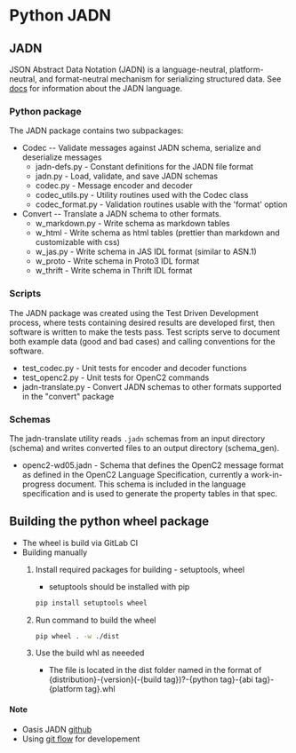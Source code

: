 # Python JADN

## JADN
JSON Abstract Data Notation (JADN) is a language-neutral, platform-neutral,
and format-neutral mechanism for serializing structured data.  See [docs](docs/jadn-overview.md) for
information about the JADN language.

### Python package
The JADN package contains two subpackages:
- Codec -- Validate messages against JADN schema, serialize and deserialize messages
  - jadn-defs.py - Constant definitions for the JADN file format
  - jadn.py - Load, validate, and save JADN schemas
  - codec.py - Message encoder and decoder
  - codec_utils.py - Utility routines used with the Codec class
  - codec_format.py - Validation routines usable with the 'format' option
- Convert -- Translate a JADN schema to other formats.
  - w_markdown.py - Write schema as markdown tables
  - w_html - Write schema as html tables (prettier than markdown and customizable with css)
  - w_jas.py - Write schema in JAS IDL format (similar to ASN.1)
  - w_proto - Write schema in Proto3 IDL format
  - w_thrift - Write schema in Thrift IDL format

### Scripts
The JADN package was created using the Test Driven Development process, where tests containing desired results
are developed first, then software is written to make the tests pass.  Test scripts serve to document both
example data (good and bad cases) and calling conventions for the software.
- test_codec.py - Unit tests for encoder and decoder functions
- test_openc2.py - Unit tests for OpenC2 commands
- jadn-translate.py - Convert JADN schemas to other formats supported in the "convert" package

### Schemas
The jadn-translate utility reads `.jadn` schemas from an input directory (schema) and writes
converted files to an output directory (schema_gen).
- openc2-wd05.jadn - Schema that defines the OpenC2 message format as defined in the OpenC2
Language Specification, currently a work-in-progress document.  This schema is included
in the language specification and is used to generate the property tables in that spec.

## Building the python wheel package
- The wheel is build via GitLab CI
-  Building manually
	1. Install required packages for building - setuptools, wheel
		- setuptools should be installed with pip

		```bash
		pip install setuptools wheel
		```

	2. Run command to build the wheel
		
		```bash
		pip wheel . -w ./dist
		```
		
	3. Use the build whl as neeeded
		- The file is located in the dist folder named in the format of  
			{distribution}-{version}(-{build tag})?-{python tag}-{abi tag}-{platform tag}.whl

#### Note
- Oasis JADN [github](https://github.com/oasis-open/openc2-jadn/)
- Using [git flow](https://danielkummer.github.io/git-flow-cheatsheet/) for developement